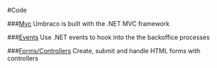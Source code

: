 #Code

###[Mvc](Mvc/)
Umbraco is built with the .NET MVC framework

###[Events](Events/)
Use .NET events to hook into the the backoffice processes

###[Forms/Controllers](Forms-Controllers/)
Create, submit and handle HTML forms with controllers 